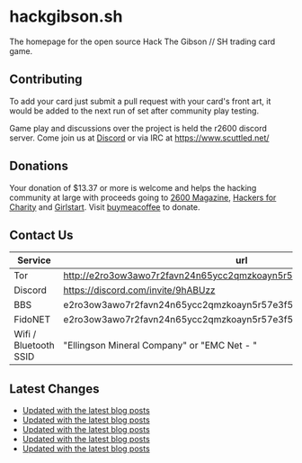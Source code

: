 # hackgibson.sh
The homepage for the open source Hack The Gibson // SH trading card game.


## Contributing

To add your card just submit a pull request with your card's front art, it would be added to the next run of set after community play testing.

Game play and discussions over the project is held the r2600 discord server. Come join us at [Discord](https://discord.com/invite/9hABUzz) or via IRC at https://www.scuttled.net/


## Donations

Your donation of $13.37 or more is welcome and helps the hacking community at large with proceeds going to [2600 Magazine](https://2600.com/), [Hackers for Charity](https://hackersforcharity.org) and [Girlstart](https://girlstart.org).  Visit [buymeacoffee](https://www.buymeacoffee.com/hackgibson.sh) to donate.


## Contact Us

Service | url
-|-
Tor | http://e2ro3ow3awo7r2favn24n65ycc2qmzkoayn5r57e3f56nvjwdcgg32ad.onion
Discord | https://discord.com/invite/9hABUzz
BBS | e2ro3ow3awo7r2favn24n65ycc2qmzkoayn5r57e3f56nvjwdcgg32ad.onion:23
FidoNET | e2ro3ow3awo7r2favn24n65ycc2qmzkoayn5r57e3f56nvjwdcgg32ad.onion:24554
Wifi / Bluetooth SSID | "Ellingson Mineral Company" or "EMC Net - <fidonet address>"

## Latest Changes
<!-- BLOG-POST-LIST:START -->
- [Updated with the latest blog posts](https://github.com/DFW2600/hackgibson.sh/commit/ef3068d6659f04068b86812fb99003ec93cc1bd4)
- [Updated with the latest blog posts](https://github.com/DFW2600/hackgibson.sh/commit/36162bb1fa2f7be779c4758258f8c0b9cc0fb40c)
- [Updated with the latest blog posts](https://github.com/DFW2600/hackgibson.sh/commit/53f786f6b737c1dc49d899435fe3cb6f002f8c70)
- [Updated with the latest blog posts](https://github.com/DFW2600/hackgibson.sh/commit/91a289951ea9db0db4610786e2b54a7e2ef59131)
- [Updated with the latest blog posts](https://github.com/DFW2600/hackgibson.sh/commit/ccbf8f068ee6f06fb1a192824d528e6f673b4874)
<!-- BLOG-POST-LIST:END -->
